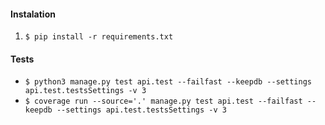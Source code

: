#### Instalation

1. `$ pip install -r requirements.txt`

#### Tests

* `$ python3 manage.py test api.test --failfast --keepdb --settings api.test.testsSettings -v 3`
* `$ coverage run --source='.' manage.py test api.test --failfast --keepdb --settings api.test.testsSettings -v 3`